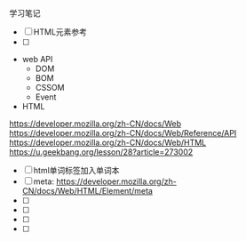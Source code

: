 学习笔记

- [ ] HTML元素参考
- [ ] 


- web API
    - DOM
    - BOM
    - CSSOM
    - Event
- HTML

<https://developer.mozilla.org/zh-CN/docs/Web>
<https://developer.mozilla.org/zh-CN/docs/Web/Reference/API>
<https://developer.mozilla.org/zh-CN/docs/Web/HTML>
<https://u.geekbang.org/lesson/28?article=273002>

- [ ] html单词标签加入单词本
- [ ] meta: <https://developer.mozilla.org/zh-CN/docs/Web/HTML/Element/meta>
- [ ] 
- [ ] 
- [ ] 
- [ ]  

